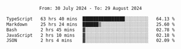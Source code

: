 <div align="center">
<p style="text-align: center;">
<!--START_SECTION:waka-->

```txt
From: 30 July 2024 - To: 29 August 2024

TypeScript   63 hrs 40 mins  ████████████████░░░░░░░░░   64.13 %
Markdown     25 hrs 24 mins  ██████▒░░░░░░░░░░░░░░░░░░   25.60 %
Bash         2 hrs 45 mins   ▓░░░░░░░░░░░░░░░░░░░░░░░░   02.78 %
JavaScript   2 hrs 10 mins   ▓░░░░░░░░░░░░░░░░░░░░░░░░   02.18 %
JSON         2 hrs 4 mins    ▓░░░░░░░░░░░░░░░░░░░░░░░░   02.09 %
```

<!--END_SECTION:waka-->
</p>
</div>
